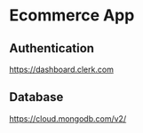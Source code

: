 # Ecommerce App

## Authentication
https://dashboard.clerk.com

## Database
https://cloud.mongodb.com/v2/